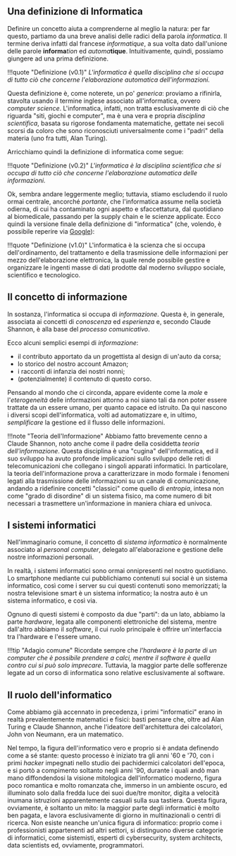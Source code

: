 ## Una definizione di Informatica

Definire un concetto aiuta a comprenderne al meglio la natura: per far questo, partiamo da una breve analisi delle radici della parola *informatica*. Il termine deriva infatti dal francese *informatique*, a sua volta dato dall'unione delle parole **informa***tion* ed *automa***tique**. Intuitivamente, quindi, possiamo giungere ad una prima definizione.

!!!quote "Definizione (v0.1)"
	*L'informatica è quella disciplina che si occupa di tutto ciò che concerne l'elaborazione automatica dell'informazioni.*

Questa definizione è, come noterete, un po' *generica*: proviamo a rifinirla, stavolta usando il termine inglese associato all'informatica, ovvero *computer science*. L'informatica, infatti, non tratta esclusivamente di ciò che riguarda "siti, giochi e computer", ma è una vera e propria *disciplina scientifica*, basata su rigorose fondamenta matematiche, gettate nei secoli scorsi da coloro che sono riconosciuti universalmente come i "padri" della materia (uno fra tutti, Alan Turing).

Arricchiamo quindi la definizione di informatica come segue:

!!!quote "Definizione (v0.2)"
	*L'informatica è la disciplina scientifica che si occupa di tutto ciò che concerne l'elaborazione automatica delle informazioni.*

Ok, sembra andare leggermente meglio; tuttavia, stiamo escludendo il ruolo ormai centrale, ancorché *portante*, che l'informatica assume nella società odierna, di cui ha contaminato ogni aspetto e sfaccettatura, dal quotidiano al biomedicale, passando per la supply chain e le scienze applicate. Ecco quindi la versione finale della definizione di "informatica" (che, volendo, è possibile reperire via [Google](https://www.google.com/search?q=informatica+definizione&sxsrf=AOaemvJNfPLxBWfZbC-WLfCCd7Is2nQpUQ%3A1638182319068&ei=r62kYZ28A42I9u8Pp92B4AU&oq=informatica+def&gs_lcp=Cgdnd3Mtd2l6EAMYADIFCAAQgAQyBQgAEIAEMgUIABCABDIFCAAQgAQyBQgAEMsBMgUIABDLATIFCAAQywEyBQgAEMsBMgUIABDLATIFCAAQywE6BwgjELADECc6BwgAEEcQsAM6CggAELADEEMQiwM6CwgAEOQCELADEIsDOhMILhDHARDRAxDIAxCwAxBDEIsDOg0ILhDIAxCwAxBDEIsDOgQIIxAnOgoIABCABBCHAhAUOgsILhCABBDHARCvAToQCC4QgAQQhwIQxwEQrwEQFDoFCC4QgARKBQg8EgExSgQIQRgASgQIRhgBSgUIRBiEGkoFCEQY0CdKBAhDGAJKBQhFGNAnUIQFWKkKYN0XaAFwAngAgAHWA4gBzw2SAQM0LTSYAQCgAQHIARG4AQLAAQE&sclient=gws-wiz)):

!!!quote "Definizione (v1.0)"
	L'informatica è la scienza che si occupa dell'ordinamento, del trattamento e della trasmissione delle informazioni per mezzo dell'elaborazione elettronica, la quale rende possibile gestire e organizzare le ingenti masse di dati prodotte dal moderno sviluppo sociale, scientifico e tecnologico.

## Il concetto di informazione

In sostanza, l'informatica si occupa di *informazione*. Questa è, in generale, associata ai concetti di *conoscenza* ed *esperienza* e, secondo Claude Shannon, è alla base del *processo comunicativo*.

Ecco alcuni semplici esempi di *informazione*:

* il contributo apportato da un progettista al design di un'auto da corsa;
* lo storico del nostro account Amazon;
* i racconti di infanzia dei nostri nonni;
* (potenzialmente) il contenuto di questo corso.

Pensando al mondo che ci circonda, appare evidente come la *mole* e l'*eterogeneità* delle informazioni attorno a noi siano tali da non poter essere trattate da un essere umano, per quanto capace ed istruito. Da qui nascono i diversi scopi dell'informatica, volti ad automatizzare e, in ultimo, *semplificare* la gestione ed il flusso delle informazioni.

!!!note "Teoria dell'Informazione"
	Abbiamo fatto brevemente cenno a Claude Shannon, noto anche come il padre della cosiddetta *teoria dell'informazione*. Questa disciplina è una "cugina" dell'informatica, ed il suo sviluppo ha avuto profonde implicazioni sullo sviluppo delle reti di telecomunicazioni che collegano i singoli apparati informatici. In particolare, la teoria dell'informazione prova a caratterizzare in modo formale i fenomeni legati alla trasmissione delle informazioni su un canale di comunicazione, andando a ridefinire concetti "classici" come quello di *entropia*, intesa non come "grado di disordine" di un sistema fisico, ma come numero di bit necessari a trasmettere un'informazione in maniera chiara ed univoca.

## I sistemi informatici

Nell'immaginario comune, il concetto di *sistema informatico* è normalmente associato al *personal computer*, delegato all'elaborazione e gestione delle nostre informazioni personali.

In realtà, i sistemi informatici sono ormai onnipresenti nel nostro quotidiano. Lo smartphone mediante cui pubblichiamo contenuti sui social è un sistema informatico, così come i server su cui questi contenuti sono memorizzati; la nostra televisione smart è un sistema informatico; la nostra auto è un sistema informatico, e così via.

Ognuno di questi sistemi è composto da due "parti": da un lato, abbiamo la parte *hardware*, legata alle componenti elettroniche del sistema, mentre dall'altro abbiamo il *software*, il cui ruolo principale è offrire un'interfaccia tra l'hardware e l'essere umano.

!!!tip "Adagio comune"
	Ricordate sempre che *l'hardware è la parte di un computer che è possibile prendere a calci, mentre il software è quella contro cui si può solo imprecare*. Tuttavia, la maggior parte delle sofferenze legate ad un corso di informatica sono relative esclusivamente al software.

## Il ruolo dell'informatico

Come abbiamo già accennato in precedenza, i primi "informatici" erano in realtà prevalentemente matematici e fisici: basti pensare che, oltre ad Alan Turing e Claude Shannon, anche l'ideatore dell'architettura dei calcolatori, John von Neumann, era un matematico.

Nel tempo, la figura dell'informatico vero e proprio si è andata definendo come a sé stante: questo processo è iniziato tra gli anni '60 e '70, con i primi *hacker* impegnati nello studio dei pachidermici calcolatori dell'epoca, e si portò a compimento soltanto negli anni '90, durante i quali andò man mano diffondendosi la visione mitologica dell'informatico moderno, figura poco romantica e molto romanzata che, immerso in un ambiente oscuro, ed illuminato solo dalla fredda luce dei suoi due/tre monitor, digita a velocità inumana istruzioni apparentemente casuali sulla sua tastiera. Questa figura, ovviamente, è soltanto un mito: la maggior parte degli informatici è molto ben pagata, e lavora esclusivamente di giorno in multinazionali o centri di ricerca. Non esiste neanche un'unica figura di informatico: proprio come i professionisti appartenenti ad altri settori, si distinguono diverse categorie di informatici, come sistemisti, esperti di cybersecurity, system architects, data scientists ed, ovviamente, programmatori.

